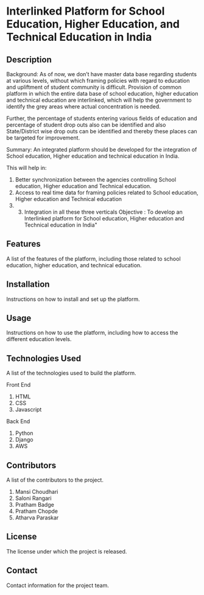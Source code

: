 # Interlinked Platform for School Education, Higher Education, and Technical Education in India

## Description

Background: As of now, we don’t have master data base regarding students at various levels, without which framing policies with regard to education and upliftment of student community is difficult. Provision of common platform in which the entire data base of school education, higher education and technical education are interlinked, which will help the government to identify the grey areas where actual concentration is needed. 

Further, the percentage of students entering various fields of education and percentage of student drop outs also can be identified and also State/District wise drop outs can be identified and thereby these places can be targeted for improvement. 

Summary: An integrated platform should be developed for the integration of School education, Higher education and technical education in India. 

This will help in: 
1. Better synchronization between the agencies controlling School education, Higher education and Technical education. 
2. Access to real time data for framing policies related to School education, Higher education and Technical education
3. 3. Integration in all these three verticals Objective : 
To develop an Interlinked platform for School education, Higher education and Technical education in India"

## Features

A list of the features of the platform, including those related to school education, higher education, and technical education.

## Installation

Instructions on how to install and set up the platform.

## Usage

Instructions on how to use the platform, including how to access the different education levels.

## Technologies Used

A list of the technologies used to build the platform.

Front End
1. HTML
2. CSS
3. Javascript

Back End
1. Python
2. Django
3. AWS

## Contributors

A list of the contributors to the project.

1. Mansi Choudhari
2. Saloni Rangari
3. Pratham Badge
4. Pratham Chopde
5. Atharva Paraskar

## License

The license under which the project is released.

## Contact

Contact information for the project team.

